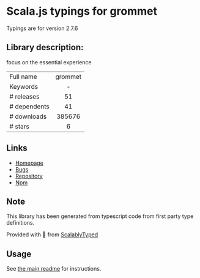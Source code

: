 
# Scala.js typings for grommet

Typings are for version 2.7.6

## Library description:
focus on the essential experience

|                    |                 |
| ------------------ | :-------------: |
| Full name          | grommet |
| Keywords           | - |
| # releases         | 51 |
| # dependents       | 41 |
| # downloads        | 385676 |
| # stars            | 6 |

## Links
- [Homepage](http://grommet.io)
- [Bugs](https://github.com/grommet/grommet/issues)
- [Repository](https://github.com/grommet/grommet)
- [Npm](https://www.npmjs.com/package/grommet)
    


## Note
This library has been generated from typescript code from first party type definitions.

Provided with :purple_heart: from [ScalablyTyped](https://github.com/oyvindberg/ScalablyTyped)

## Usage
See [the main readme](../../readme.md) for instructions.


